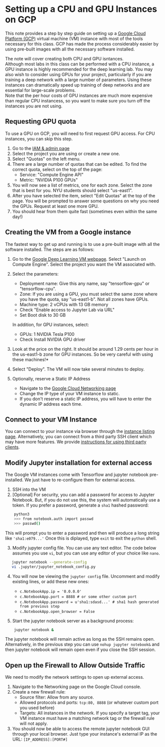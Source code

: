 # Setting up a CPU and GPU Instances on GCP

This note provides a step by step guide on setting up a 
[Google Cloud Platform (GCP)](https://cloud.google.com) 
virtual machine (VM) instance with most of the 
tools necessary for this class.  GCP has made the process considerably
easier by using pre-built images with all the necessary software installed.

The note will cover creating both CPU and GPU isntances.\
Although most labs in this class can be performed
with a CPU instance, a GPU instance is highly recommended for the deep learning lab.
You may also wish to consider using GPUs for your project, particularly if you
are training a deep network with a large number of parameters.
Using these instances
can dramatically speed up training of deep networks
and are essential for large-scale
problems.  
Note that the per hour costs of GPU instances are much more expensive than
regular CPU instancess, so you want to make sure you turn off the instances
you are not using.  

## Requesting GPU quota
To use a GPU on GCP, you will need to first request GPU access.  For CPU instances,
you can skip this step.
1.  Go to the [IAM & admin page](https://console.cloud.google.com/projectselector/iam-admin)
2.  Select the project you are using or create a new one.
3.  Select "Quotas" on the left menu.
4.  There are a large number of quotas that can be edited.  To find
    the correct quota, select on the top of the page:
    *   Service:  "Compute Engine API"
    *   Metric:  "NVIDIA P100 GPUs"
5.  You will now see a list of metrics, one for each zone. Select the zone that is
    best for you.  NYU students should select "us-east1".  
6.  After you have selected the item, select "Edit Quotas" at the top of the page.
    You will be prompted to answer some questions on why you need the GPUs.
    Request at least one more GPU.
7.  You should hear from them quite fast (sometimes even within the same day!) 

## Creating the VM from a Google instance
The fastest way to get up and running is to use a pre-built image with all
the software installed.  The steps are as follows:
1.  Go to the [Google Deep Learning VM webpage](https://console.cloud.google.com/marketplace/details/click-to-deploy-images/deeplearning).
    Select "Launch on Compute Engine".  Select the project you want the VM associated with.    
2.  Select the parameters:
    * Deployment name:  Give this any name, say "tensorflow-gpu" or "tensorflow-cpu".
    * Zone:  If you are using a GPU,  you must select the same zone where you have the quota, say "us-east1-b".  Not all
    zones have GPUs.
    * Machine type:  2 vCPUs with 13 GB memory  
    * Check "Enable access to Jupyter Lab via URL"
    * Set Boot disk to 30 GB
    
    In addition, for GPU instances, select:
    * GPUs:  1 NVIDIA Tesla P100 
    * Check Install NVIDIA GPU driver
3.  Look at the price on the right.  It should be around 1.29 cents per hour
    in the us-east1-b zone for GPU instances.  So be very careful with using these machines!*	
4.  Select "Deploy".      The VM will now take several minutes to deploy.
5.  Optionally, reserve a Static IP Address
    *	Navigate to the [Google Cloud Networking page](https://console.cloud.google.com/networking/addresses/list)
    *   Change the IP type of your VM instance to static.
    *   If you don't reserve a static IP address, you will have to enter the
        dynamic IP address each time.
        


## Connect to your VM Instance

You can connect to your instance via browser through the 
[instance listing page](https://console.cloud.google.com/compute/instances).
Alternatively, you can connect from a third party SSH client which may have
more features.  We provide [instructions for using third party clients](./terminal.md).
        

## Modify Jupyter installation for external access

The Google VM instances come with Tensorflow and jupyter notebook pre-installed.
We just have to re-configure them for external access.
1.  SSH into the VM
2.  [Optional] For security, you can add a password for access to Jupyter Notebook.
But, if you do not use this, the system will automatically use a token.  If you prefer
a password, generate a `sha1` hashed password:
```bash
    python3
    >>> from notebook.auth import passwd
    >>> passwd()
```

This will prompt you to enter a password and then will produce a long string like
`'sha1:e079...'`  Once this is diplayed, type `exit` to exit the `python` shell.

3.  Modify jupyter config file.  You can use any text editor.  The code below
assumes you use  `vi`, but you can use any editor of your choice like `nano`.
```bash
   jupyter notebook --generate-config
   vi .jupyter/jupyter_notebook_config.py
```
4.  You will now be viewing the `jupyter config` file.
Uncomment and modify existing lines, or add these new ones:
    * `c.NotebookApp.ip = '0.0.0.0'`
    * `c.NotebookApp.port = 8888 # or some other custom port`
    * `c.NotebookApp.password = u'sha1:sdasd...' # sha1 hash generated from previous step`
    * `c.NotebookApp.open_browser = False`
    
5. Start the jupyter notebook server as a background process:
```bash
    jupyter notebook &
```
The jupyter notebook will remain active as long as the SSH remains open.
Alternatively, in the previous step you can use `nohup jupyter notebook&`
and then jupyter notebook will remain open even if you close the SSH session.

## Open up the Firewall to Allow Outside Traffic
We need to modify the network settings to open up external access.

1.	Navigate to the Networking page on the Google Cloud console.
2.	Create a new firewall rule:
    * Source filter: Allow from any source.
    * Allowed protocols and ports: `tcp:80, 8888` (or whatever custom port you used before)
    * Targets: All instances in the network. If you specify a target tag, your VM instance must have a matching network tag or the firewall rule will not apply.
3.	You should now be able to access the remote jupyter notebook GUI through your local browser.
Just type your instance's external IP as the URL: `[IP_ADDRESS]:[PORT#]`
